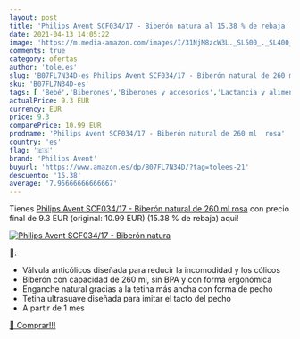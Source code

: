 ```yaml
---
layout: post
title: 'Philips Avent SCF034/17 - Biberón natura al 15.38 % de rebaja'
date: 2021-04-13 14:05:22
image: 'https://m.media-amazon.com/images/I/31NjM8zcW3L._SL500_._SL400_.jpg'
comments: true
category: ofertas
author: 'tole.es'
slug: 'B07FL7N34D-es Philips Avent SCF034/17 - Biberón natural de 260 ml rosa'
sku: 'B07FL7N34D-es'
tags: [ 'Bebé','Biberones','Biberones y accesorios','Lactancia y alimentación','avent','biberón','philips avent', ]
actualPrice: 9.3 EUR
currency: EUR
price: 9.3
comparePrice: 10.99 EUR
prodname: 'Philips Avent SCF034/17 - Biberón natural de 260 ml  rosa'
country: 'es'
flag: '🇪🇸'
brand: 'Philips Avent'
buyurl: 'https://www.amazon.es/dp/B07FL7N34D/?tag=tolees-21'
descuento: '15.38'
average: '7.95666666666667'
---
```


Tienes [Philips Avent SCF034/17 - Biberón natural de 260 ml  rosa](https://www.amazon.es/dp/B07FL7N34D/?tag=tolees-21) con precio final de  9.3 EUR (original: 10.99 EUR) (15.38 %  de rebaja) aqui!

[![Philips Avent SCF034/17 - Biberón natura](https://m.media-amazon.com/images/I/31NjM8zcW3L._SL500_._SL400_.jpg)](https://www.amazon.es/dp/B07FL7N34D/?tag=tolees-21)

🔎:

- Válvula anticólicos diseñada para reducir la incomodidad y los cólicos
- Biberón con capacidad de 260 ml, sin BPA y con forma ergonómica
- Enganche natural gracias a la tetina más ancha con forma de pecho
- Tetina ultrasuave diseñada para imitar el tacto del pecho
- A partir de 1 mes

[🛒 Comprar!!!](https://www.amazon.es/dp/B07FL7N34D/?tag=tolees-21)

